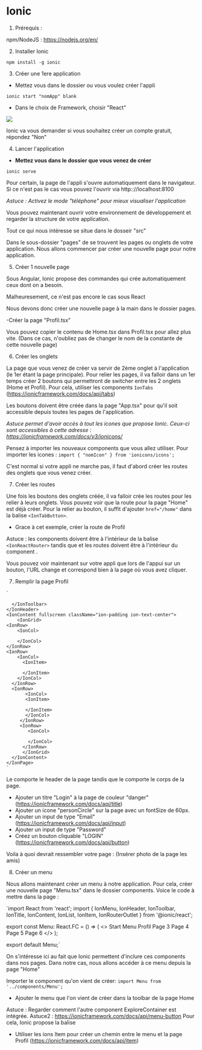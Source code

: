 # Ionic

1. Prérequis :
 
npm/NodeJS : https://nodejs.org/en/

2. Installer Ionic 

`npm install -g ionic`

3. Créer une 1ere application 

- Mettez vous dans le dossier ou vous voulez créer l'appli 

`ionic start "nomApp" blank`

- Dans le choix de Framework, choisir "React" 

![](C:\Users\romai\Documents\Cours\IHM\Capture.PNG)

Ionic va vous demander si vous souhaitez créer un compte gratuit, répondez "Non"

4. Lancer l'application 

- **Mettez vous dans le dossier que vous venez de créer** 

`ionic serve`

Pour certain, la page de l'appli s'ouvre automatiquement dans le navigateur. Si ce n'est pas le cas vous pouvez l'ouvrir via http:://localhost:8100

*Astuce : Activez le mode "téléphone" pour mieux visualiser l'application*

Vous pouvez maintenant ouvrir votre environnement de développement et regarder la structure de votre application. 

Tout ce qui nous intéresse se situe dans le dosseir "src"

Dans le sous-dossier "pages" de se trouvent les pages ou onglets de votre application. Nous allons commencer par créer une nouvelle page pour notre application. 

5. Créer 1 nouvelle page 

Sous Angular, Ionic propose des commandes qui crée automatiquement ceux dont on a besoin. 

Malheuresement, ce n'est pas encore le cas sous React

Nous devons donc créer une nouvelle page à la main dans le dossier pages. 

-Créer la page "Profil.tsx"

Vous pouvez copier le contenu de Home.tsx dans Profil.tsx pour allez plus vite. (Dans ce cas, n'oubliez pas de changer le nom de la constante de cette nouvelle page) 

6. Créer les onglets 

La page que vous venez de créer va servir de 2ème onglet à l'application (le 1er étant la page principale). 
Pour relier les pages, il va falloir dans un 1er temps créer 2 boutons qui permettront de switcher entre les 2 onglets (Home et Profil). 
Pour cela, utiliser les components `IonTabs` (https://ionicframework.com/docs/api/tabs)

Les boutons doivent être créée dans la page "App.tsx" pour qu'il soit accessible depuis toutes les pages de l'application. 

*Astuce <IonIcon icon={} /> permet d'avoir accès à tout les icones que propose Ionic. Ceux-ci sont accessibles à cette adresse : https://ionicframework.com/docs/v3/ionicons/*

Pensez à importer les nouveaux components que vous allez utiliser. 
Pour importer les icones : `import { "nomIcon" } from 'ionicons/icons';`

C'est normal si votre appli ne marche pas, il faut d'abord créer les routes des onglets que vous venez créer.

7. Créer les routes 

Une fois les boutons des onglets créée, il va falloir crée les routes pour les relier à leurs onglets. 
Vous pouvez voir que la route pour la page "Home" est déjà créer. Pour la relier au bouton, il suffit d'ajouter `href="/home"` dans la balise `<IonTabButton>`. 
- Grace à cet exemple, créer la route de Profil

Astuce : les components doivent être à l'intérieur de la balise `<IonReactRouter>` tandis que <IonRouterOutlet> et les routes doivent être à l'intérieur du component <IonTab>. 

Vous pouvez voir maintenant sur votre appli que lors de l'appui sur un bouton, l'URL change et correspond bien à la page où vous avez cliquer. 

7. Remplir la page Profil 

`
<IonPage>
    <IonHeader>
      <IonToolbar>
        
      </IonToolbar>
    </IonHeader>
    <IonContent fullscreen className="ion-padding ion-text-center">
        <IonGrid>
    <IonRow>
        <IonCol>
        
        </IonCol>
    </IonRow>
    <IonRow>
        <IonCol>
          <IonItem>
            
          </IonItem>
        </IonCol>
      </IonRow>
      <IonRow>
           <IonCol>
           <IonItem>
             
           </IonItem>
           </IonCol>
         </IonRow>
         <IonRow>
            <IonCol>
              
            </IonCol>
          </IonRow>
          </IonGrid>
      </IonContent>
    </IonPage>
    `
    
Le <IonHeader> comporte le header de la page tandis que le <IonContent> comporte le corps de la page. 

- Ajouter un titre "Login" à la page de couleur "danger" (https://ionicframework.com/docs/api/title)
- Ajouter un icone "personCircle" sur la page avec un fontSize de 60px.
- Ajouter un input de type "Email" (https://ionicframework.com/docs/api/input)
- Ajouter un input de type "Password"
- Créez un bouton cliquable "LOGIN" (https://ionicframework.com/docs/api/button)

Voila à quoi devrait ressembler votre page : (Insérer photo de la page les amis)
 
8. Créer un menu 

Nous allons maintenant créer un menu à notre application. Pour cela, créer une nouvelle page "Menu.tsx" dans le dossier components. 
Voice le code à mettre dans la page : 

`import React from 'react';
import { IonMenu, IonHeader, IonToolbar, IonTitle, IonContent, IonList, IonItem, IonRouterOutlet } from '@ionic/react';

export const Menu: React.FC = () => (
  <>
    <IonMenu side="start" menuId="first" contentId="content1">
      <IonHeader>
        <IonToolbar color="primary">
          <IonTitle>Start Menu</IonTitle>
        </IonToolbar>
      </IonHeader>
      <IonContent>
        <IonList>
          <IonItem>Profil</IonItem>
          <IonItem>Page 3 </IonItem>
          <IonItem>Page 4</IonItem>
          <IonItem>Page 5</IonItem>
          <IonItem>Page 6</IonItem>
        </IonList>
      </IonContent>
    </IonMenu>
    <IonRouterOutlet id="content1"></IonRouterOutlet>
 </>
);


export default Menu;`

On s'intéresse ici au fait que Ionic permettent d'inclure ces components dans nos pages. Dans notre cas, nous allons accéder à ce menu depuis la page "Home"

Importer le component qu'on vient de créer: `import Menu from '../components/Menu';`

- Ajouter le menu que l'on vient de créer dans la toolbar de la page Home 

Astuce : Regarder comment l'autre component ExploreContainer est intégrée. 
Astuce2 : https://ionicframework.com/docs/api/menu-button
Pour cela, Ionic propose la balise <IonMenuButton>

- Utiliser les ions Item pour créer un chemin entre le menu et la page Profil (https://ionicframework.com/docs/api/item)



